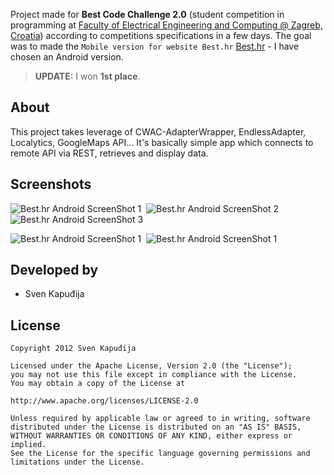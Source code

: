 Project made for **Best Code Challenge 2.0** (student competition in programming at [Faculty of Electrical Engineering and Computing @ Zagreb, Croatia](http://www.fer.unizg.hr/en)) according to competitions
specifications in a few days. The goal was to made the `Mobile version for website Best.hr` [Best.hr](http://www.best.hr) - I have chosen an Android version.

> **UPDATE:** I won **1st place**.

About
--------

This project takes leverage of CWAC-AdapterWrapper, EndlessAdapter, Localytics, GoogleMaps API...
It's basically simple app which connects to remote API via REST, retrieves and display data.

Screenshots
--------

![Best.hr Android ScreenShot 1](http://i.imgur.com/yzJj2kd.jpg)&nbsp;&nbsp;![Best.hr Android ScreenShot 2](http://i.imgur.com/dQFWvPH.jpg)&nbsp;&nbsp;![Best.hr Android ScreenShot 3](http://i.imgur.com/jmHJjXj.jpg)

![Best.hr Android ScreenShot 1](http://i.imgur.com/0ZwFmnQ.jpg)&nbsp;&nbsp;![Best.hr Android ScreenShot 1](http://i.imgur.com/oEe9sKD.jpg)

Developed by
------------
* Sven Kapuđija

License
-------

    Copyright 2012 Sven Kapuđija
    
    Licensed under the Apache License, Version 2.0 (the "License");
    you may not use this file except in compliance with the License.
    You may obtain a copy of the License at
    
    http://www.apache.org/licenses/LICENSE-2.0
    
    Unless required by applicable law or agreed to in writing, software
    distributed under the License is distributed on an "AS IS" BASIS,
    WITHOUT WARRANTIES OR CONDITIONS OF ANY KIND, either express or implied.
    See the License for the specific language governing permissions and
    limitations under the License.
